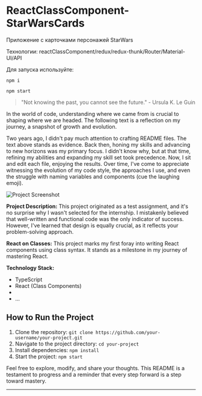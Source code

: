 # ReactClassComponent-StarWarsCards

Приложение c карточками персонажей StarWars

Технологии: reactClassComponent/redux/redux-thunk/Router/Material-UI/API

Для запуска используйте: 

```
npm i

npm start
```


> "Not knowing the past, you cannot see the future." - Ursula K. Le Guin

In the world of code, understanding where we came from is crucial to shaping where we are headed. The following text is a reflection on my journey, a snapshot of growth and evolution.

Two years ago, I didn't pay much attention to crafting README files. The text above stands as evidence. Back then, honing my skills and advancing to new horizons was my primary focus. I didn't know why, but at that time, refining my abilities and expanding my skill set took precedence. Now, I sit and edit each file, enjoying the results. Over time, I've come to appreciate witnessing the evolution of my code style, the approaches I use, and even the struggle with naming variables and components (cue the laughing emoji).

![Project Screenshot](link/to/screenshot.png)

**Project Description:**
This project originated as a test assignment, and it's no surprise why I wasn't selected for the internship. I mistakenly believed that well-written and functional code was the only indicator of success. However, I've learned that design is equally crucial, as it reflects your problem-solving approach.

**React on Classes:**
This project marks my first foray into writing React components using class syntax. It stands as a milestone in my journey of mastering React.

**Technology Stack:**
- TypeScript
- React (Class Components)
- [Other technologies/libraries used]: [version]
- ...

## How to Run the Project

1. Clone the repository: `git clone https://github.com/your-username/your-project.git`
2. Navigate to the project directory: `cd your-project`
3. Install dependencies: `npm install`
4. Start the project: `npm start`

Feel free to explore, modify, and share your thoughts. This README is a testament to progress and a reminder that every step forward is a step toward mastery.

---
